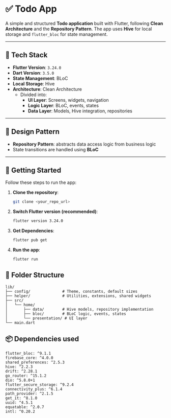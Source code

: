 # ✅ Todo App

A simple and structured **Todo application** built with Flutter, following **Clean Architecture** and the **Repository Pattern**. The app uses **Hive** for local storage and `flutter_bloc` for state management.

---

## 🔧 Tech Stack

- **Flutter Version**: `3.24.0`
- **Dart Version**: `3.5.0`
- **State Management**: BLoC
- **Local Storage**: Hive
- **Architecture**: Clean Architecture  
  - Divided into:
    - **UI Layer**: Screens, widgets, navigation
    - **Logic Layer**: BLoC, events, states
    - **Data Layer**: Models, Hive integration, repositories

---

## 🧱 Design Pattern

- **Repository Pattern**: abstracts data access logic from business logic
- State transitions are handled using **BLoC**

---

## 🚀 Getting Started

Follow these steps to run the app:

1. **Clone the repository**:
   ```bash
   git clone <your_repo_url>
   
2.  **Switch Flutter version (recommended)**:
    ```bash
    flutter version 3.24.0

3.  **Get Dependencies**:
    ```bash
    flutter pub get

4.  **Run the app**:
    ```bash
    flutter run


## 📁 Folder Structure
    lib/
    ├── config/              # Theme, constants, default sizes
    ├── helper/              # Utilities, extensions, shared widgets
    ├── src/
    │   └── home/
    │       ├── data/        # Hive models, repository implementation
    │       ├── bloc/        # BLoC logic, events, states
    │       └── presentation/ # UI layer
    └── main.dart

## 📦 Dependencies used

    flutter_bloc: ^9.1.1
    firebase_core: ^4.0.0
    shared_preferences: ^2.5.3
    hive: ^2.2.3
    drift: ^2.28.1
    go_router: ^15.1.2
    dio: ^5.8.0+1
    flutter_secure_storage: ^9.2.4
    connectivity_plus: ^6.1.4
    path_provider: ^2.1.5
    get_it: ^8.1.0
    uuid: ^4.5.1
    equatable: ^2.0.7
    intl: ^0.20.2


